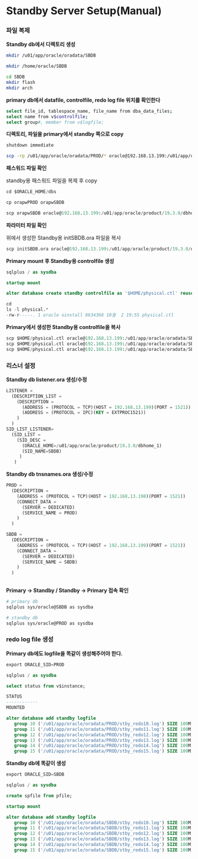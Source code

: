 # Standby Server Setup(Manual)

### 파일 복제

**Standby db에서 디렉토리 생성**

```bash
mkdir /u01/app/oracle/oradata/SBDB

mkdir /home/oracle/SBDB

cd SBDB
mkdir flash
mkdir arch
```

**primary db에서 datafile, controlfile, redo log file 위치를 확인한다**

```bash
select file_id, tablespace_name, file_name from dba_data_files;
select name from v$controlfile;
select group#, member from v$logfile;
```

**디렉토리, 파일을 primary에서 standby 쪽으로 copy**

```bash
shutdown immediate 

scp -rp /u01/app/oracle/oradata/PROD/* oracle@192.168.13.199:/u01/app/oracle/oradata/SBDB/
```

**패스워드 파일 확인**

standby용 패스워드 파일을 복제 후 copy

```sql
cd $ORACLE_HOME/dbs

cp orapwPROD orapwSBDB

scp orapwSBDB oracle@192.168.13.199:/u01/app/oracle/product/19.3.0/dbhome_1/dbs/
```

**파라미터 파일 확인**

위에서 생성한 Standby용 initSBDB.ora 파일을 복사

```sql
scp initSBDB.ora oracle@192.168.13.199:/u01/app/oracle/product/19.3.0/dbhome_1/dbs/
```

**Primary mount 후 Standby용 controlfile 생성**

```sql
sqlplus / as sysdba

startup mount

alter database create standby controlfile as '$HOME/physical.ctl' reuse;

cd
ls -l physical.*
-rw-r-----. 1 oracle oinstall 8634368 10월  2 19:55 physical.ctl
```

**Primary에서 생성한 Standby용 controlfile을 복사**

```sql
scp $HOME/physical.ctl oracle@192.168.13.199:/u01/app/oracle/oradata/SBDB/disk1/ctrl1.ctl
scp $HOME/physical.ctl oracle@192.168.13.199:/u01/app/oracle/oradata/SBDB/disk2/ctrl2.ctl
scp $HOME/physical.ctl oracle@192.168.13.199:/u01/app/oracle/oradata/SBDB/disk3/ctrl3.ctl
```

### **리스너 설정**

**Standby db listener.ora 생성/수정**

```sql
LISTENER =
  (DESCRIPTION_LIST =
    (DESCRIPTION =
      (ADDRESS = (PROTOCOL = TCP)(HOST = 192.168.13.199)(PORT = 1521))
      (ADDRESS = (PROTOCOL = IPC)(KEY = EXTPROC1521))
    )
  )
SID_LIST_LISTENER=
  (SID_LIST =
    (SID_DESC =
      (ORACLE_HOME=/u01/app/oracle/product/19.3.0/dbhome_1)
      (SID_NAME=SBDB)
     )
   )
```

**Standby db tnsnames.ora 생성/수정** 

```sql
PROD =
  (DESCRIPTION =
    (ADDRESS = (PROTOCOL = TCP)(HOST = 192.168.13.198)(PORT = 1521))
    (CONNECT_DATA =
      (SERVER = DEDICATED)
      (SERVICE_NAME = PROD)
    )
  )

SBDB =
  (DESCRIPTION =
    (ADDRESS = (PROTOCOL = TCP)(HOST = 192.168.13.199)(PORT = 1521))
    (CONNECT_DATA =
      (SERVER = DEDICATED)
      (SERVICE_NAME = SBDB)
    )
  )
 
```

**Primary -> Standby / Standby -> Primary 접속 확인**

```bash
# primary db
sqlplus sys/oracle@SBDB as sysdba

# standby db
sqlplus sys/oracle@PROD as sysdba
```

### **redo log file 생성**

**Primary db에도 logfile을 똑같이 생성해주어야 한다.**

```sql
export ORACLE_SID=PROD

sqlplus / as sysdba

select status from v$instance;

STATUS
------------
MOUNTED

alter database add standby logfile
   group 10 ('/u01/app/oracle/oradata/PROD/stby_redo10.log') SIZE 100M,
   group 11 ('/u01/app/oracle/oradata/PROD/stby_redo11.log') SIZE 100M,
   group 12 ('/u01/app/oracle/oradata/PROD/stby_redo12.log') SIZE 100M,
   group 13 ('/u01/app/oracle/oradata/PROD/stby_redo13.log') SIZE 100M,
   group 14 ('/u01/app/oracle/oradata/PROD/stby_redo14.log') SIZE 100M,
   group 15 ('/u01/app/oracle/oradata/PROD/stby_redo15.log') SIZE 100M;
```

**Standby db에 똑같이 생성**

```sql
export ORACLE_SID=SBDB

sqlplus / as sysdba

create spfile from pfile;

startup mount

alter database add standby logfile
   group 10 ('/u01/app/oracle/oradata/SBDB/stby_redo10.log') SIZE 100M,
   group 11 ('/u01/app/oracle/oradata/SBDB/stby_redo11.log') SIZE 100M,
   group 12 ('/u01/app/oracle/oradata/SBDB/stby_redo12.log') SIZE 100M,
   group 13 ('/u01/app/oracle/oradata/SBDB/stby_redo13.log') SIZE 100M,
   group 14 ('/u01/app/oracle/oradata/SBDB/stby_redo14.log') SIZE 100M,
   group 15 ('/u01/app/oracle/oradata/SBDB/stby_redo15.log') SIZE 100M; 
```
